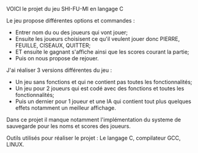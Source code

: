 VOICI le projet du jeu SHI-FU-MI en langage C

Le jeu propose différentes options et commandes :

- Entrer nom du ou des joueurs qui vont jouer;
- Ensuite les joueurs choisisent ce qu'il veulent jouer donc PIERRE, FEUILLE, CISEAUX, QUITTER;
- ET ensuite le gagnant s'affiche ainsi que les scores courant la partie;
- Puis on nous propose de rejouer.

J'ai réaliser 3 versions différentes du jeu :

- Un jeu sans fonctions et qui ne contient pas toutes les fonctionnalités;
- Un jeu pour 2 joueurs qui est codé avec des fonctions et toutes les fonctionnalités;
- Puis un dernier pour 1 joueur et une IA qui contient tout plus quelques effets notamment un meilleur affichage.


Dans ce projet il manque notamment l'implémentation du systeme de sauvegarde pour les noms et scores des joueurs.

Outils utilisés pour réaliser le projet : Le langage C, compilateur GCC, LINUX.

  
